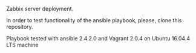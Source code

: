 Zabbix server deployment.

In order to test functionality of the ansible playbook, please, clone this repository.

Playbook tested with ansible 2.4.2.0 and Vagrant 2.0.4 on Ubuntu 16.04.4 LTS machine
